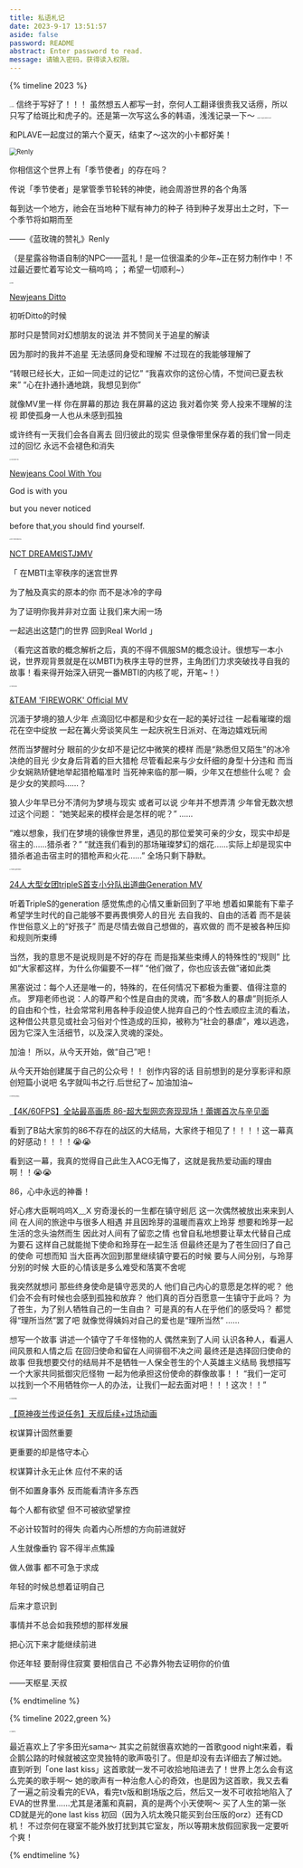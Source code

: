 ```yaml
---
title: 私语札记
date: 2023-9-17 13:51:57
aside: false
password: README  
abstract: Enter password to read. 
message: 请输入密码，获得读入权限。
---
```


{% timeline 2023 %}

<!-- timeline 09-16 -->
<img src="私语札记/Letter.jpg" alt="Letter" style="zoom: 15%;" />
信终于写好了！！！
虽然想五人都写一封，奈何人工翻译很贵我又话痨，所以只写了给斑比和虎子的。还是第一次写这么多的韩语，浅浅记录一下～

<!-- endtimeline -->

<!-- timeline 09-15 -->

<img src="私语札记/第六个夏天 With PLAVE.jpg" alt="第六个夏天 With PLAVE" style="zoom: 15%;"/>

和PLAVE一起度过的第六个夏天，结束了～这次的小卡都好美！

<!-- endtimeline -->

<!-- timeline 09-06 -->

<img src="私语札记/Renly.png" alt="Renly" style="zoom: 80%;"/>

你相信这个世界上有「季节使者」的存在吗？  

传说「季节使者」是掌管季节轮转的神使，祂会周游世界的各个角落 

每到达一个地方，祂会在当地种下赋有神力的种子 待到种子发芽出土之时，下一个季节将如期而至

 ——《蓝玫瑰的赞礼》Renly

（是星露谷物语自制的NPC——蓝礼！是一位很温柔的少年~正在努力制作中！不过最近要忙着写论文一稿呜呜；；希望一切顺利~）

<!-- endtimeline -->

<!-- timeline 09-05 -->

<img src="私语札记/Ditto.png" alt="Ditto" style="zoom: 15%;"/>

[Newjeans  Ditto](https://www.bilibili.com/video/BV1he4y1K7nu?p=1&vd_source=683accdf4a366c372d15625bf59c99d7)

初听Ditto的时候 

那时只是赞同对幻想朋友的说法 并不赞同关于追星的解读 

因为那时的我并不追星 无法感同身受和理解 不过现在的我能够理解了

 “转眼已经长大，正如一同走过的记忆” “我喜欢你的这份心情，不觉间已夏去秋来” “心在扑通扑通地跳，我想见到你” 

就像MV里一样 你在屏幕的那边 我在屏幕的这边 我对着你笑 旁人投来不理解的注视 即使孤身一人也从未感到孤独 

或许终有一天我们会各自离去  回归彼此的现实 但录像带里保存着的我们曾一同走过的回忆 永远不会褪色和消失

<!-- endtimeline -->

<!-- timeline 07-20 -->

<img src="私语札记/Cool With You.png" alt="Cool With You" style="zoom: 15%;"/>

[Newjeans  Cool With You](https://www.bilibili.com/video/BV1xj411R7Mi?p=1&vd_source=683accdf4a366c372d15625bf59c99d7)

God is with you 

but you never noticed 

before that,you should find yourself.

<!-- endtimeline -->

<!-- timeline 07-17 -->

<img src="私语札记/NCT DREAM《ISTJ》.png" alt="NCT DREAM《ISTJ》" style="zoom: 15%;"/>

[NCT DREAM《ISTJ》MV](https://www.bilibili.com/video/BV1Bm4y1j7qo/?spm_id_from=444.42.list.card_archive.click&vd_source=683accdf4a366c372d15625bf59c99d7)

「 在MBTI主宰秩序的迷宫世界 

为了触及真实的原本的你 而不是冰冷的字母 

为了证明你我并非对立面 让我们来大闹一场 

一起逃出这楚门的世界 回到Real World 」

（看完这首歌的概念解析之后，真的不得不佩服SM的概念设计。很想写一本小说，世界观背景就是在以MBTI为秩序主导的世界，主角团们力求突破找寻自我的故事！看来得开始深入研究一番MBTI的内核了呢，开笔~！）

<!-- endtimeline -->

<!-- timeline 12-18 -->

<img src="私语札记/FIREWORK.png" alt="FIREWORK" style="zoom: 15%;"/>

[&TEAM 'FIREWORK' Official MV](https://www.bilibili.com/video/BV1Eh411T7nh/?spm_id_from=333.337.search-card.all.click&vd_source=683accdf4a366c372d15625bf59c99d7)

沉湎于梦境的狼人少年
点滴回忆中都是和少女在一起的美好过往
一起看璀璨的烟花在空中绽放
一起在篝火旁谈笑风生
一起庆祝生日派对、在海边嬉戏玩闹

然而当梦醒时分
眼前的少女却不是记忆中微笑的模样
而是“熟悉但又陌生”的冰冷决绝的目光
少女身后背着的巨大猎枪
尽管看起来与少女纤细的身型十分违和
而当少女娴熟矫健地举起猎枪瞄准时
当死神来临的那一瞬，少年又在想些什么呢？
会是少女的笑颜吗……？

狼人少年早已分不清何为梦境与现实
或者可以说 少年并不想弄清
少年曾无数次想过这个问题：
“她笑起来的模样会是怎样的呢？”
……

“难以想象，我们在梦境的镜像世界里，遇见的那位爱笑可亲的少女，现实中却是宿主的……猎杀者？”
“就连我们看到的那场璀璨梦幻的烟花……实际上却是现实中猎杀者追击宿主时的猎枪声和火花……”
全场只剩下静默。

<!-- endtimeline -->

<!-- timeline 04-28 -->

<img src="私语札记/TripleS generation.png" alt="TripleS generation" style="zoom: 15%;"/>

[24人大型女团tripleS首支小分队出道曲Generation MV](https://www.bilibili.com/video/BV1Se4y177DW/?spm_id_from=333.337.search-card.all.click&vd_source=683accdf4a366c372d15625bf59c99d7)

听着TripleS的generation
感觉焦虑的心情又重新回到了平地
想着如果能有下辈子
希望学生时代的自己能够不要再畏惧旁人的目光
去自我的、自由的活着
而不是装作世俗意义上的“好孩子”
而是尽情去做自己想做的，喜欢做的
而不是被各种压抑和规则所束缚

当然，我的意思不是说规则是不好的存在
而是指某些束缚人的特殊性的“规则”
比如“大家都这样，为什么你偏要不一样”
“他们做了，你也应该去做”诸如此类

黑塞说过：每个人还是唯一的，特殊的，在任何情况下都极为重要、值得注意的点。
罗翔老师也说：人的尊严和个性是自由的灵魂，而“多数人的暴虐”则扼杀人的自由和个性，社会常常利用各种手段迫使人抛弃自己的个性去顺应主流的看法，这种借公共意见或社会习俗对个性造成的压抑，被称为“社会的暴虐”，难以逃逸，因为它深入生活细节，以及深入灵魂的深处。

加油！
所以，从今天开始，做“自己”吧！

<!-- endtimeline -->

<!-- timeline 04-15 -->

从今天开始创建属于自己的公众号！！
创作内容的话
目前想到的是分享影评和原创短篇小说吧
名字就叫书之行.后世纪了~
加油加油~

<!-- endtimeline -->

<!-- timeline 03-29 -->

<img src="私语札记/86.png" alt="86不存在的战区" style="zoom: 15%;"/>

[【4K/60FPS】全站最高画质 86-超大型网恋奔现现场！蕾娜首次与辛见面](https://www.bilibili.com/video/BV1Y3411s784/?spm_id_from=333.337.search-card.all.click&vd_source=683accdf4a366c372d15625bf59c99d7)

看到了B站大家剪的86不存在的战区的大结局，大家终于相见了！！！！这一幕真的好感动！！！！😭😭

看到这一幕，我真的觉得自己此生入ACG无悔了，这就是我热爱动画的理由啊！！😭😭

86，心中永远的神番！

<!-- endtimeline -->

<!-- timeline 03-25 -->

好心疼大臣啊呜呜X﹏X
穷奇漫长的一生都在镇守蚓厄
这一次偶然被放出来来到人间
在人间的旅途中与很多人相遇
并且因玲芽的温暖而喜欢上玲芽
想要和玲芽一起生活的念头油然而生
因此对人间有了留恋之情
也曾自私地想要让草太代替自己成为要石
这样自己就能抛下使命和玲芽在一起生活
但最终还是为了苍生回归了自己的使命
可想而知
当大臣再次回到那里继续镇守要石的时候
要与人间分别，与玲芽分别的时候
大臣的心情该是多么难受和落寞不舍呢

我突然就想问
那些终身使命是镇守恶灵的人
他们自己内心的意愿是怎样的呢？
他们会不会有时候也会感到孤独和放弃？
他们真的百分百愿意一生镇守于此吗？
为了苍生，为了别人牺牲自己的一生自由？
可是真的有人在乎他们的感受吗？
都觉得“理所当然”罢了吧
就像觉得姨妈对自己的爱也是“理所当然”
……

想写一个故事
讲述一个镇守了千年怪物的人
偶然来到了人间
认识各种人，看遍人间风景和人情之后
在回归使命和留在人间徘徊不决之间
最终还是选择回归使命的故事
但我想要交付的结局并不是牺牲一人保全苍生的个人英雄主义结局
我想描写一个大家共同抵御灾厄怪物
一起为他承担这份使命的群像故事！！
“我们一定可以找到一个不用牺牲你一人的办法，让我们一起去面对吧！！！这次！！”

<!-- endtimeline -->

<!-- timeline 01-20 -->

<img src="私语札记/天叔的教诲.jpg" alt="天叔的教诲" style="zoom: 15%;"/>

[【原神夜兰传说任务】天叔后续+过场动画](https://www.bilibili.com/video/BV1rW4y1C7NX/?spm_id_from=333.337.search-card.all.click&vd_source=683accdf4a366c372d15625bf59c99d7)

权谋算计固然重要

更重要的却是恪守本心

权谋算计永无止休 应付不来的话 

倒不如置身事外  反而能看清许多东西

每个人都有欲望  但不可被欲望掌控 

不必计较暂时的得失  向着内心所想的方向前进就好

人生就像垂钓  容不得半点焦躁

做人做事  都不可急于求成

年轻的时候总想着证明自己

后来才意识到

事情并不总会如我预想的那样发展

把心沉下来才能继续前进

你还年轻  要耐得住寂寞  要相信自己  不必靠外物去证明你的价值

——天枢星.天叔

<!-- endtimeline -->

{% endtimeline %}



{% timeline 2022,green %}

<!-- timeline 12-18 -->

<img src="私语札记/宇多田光.jpg" alt="宇多田光" style="zoom: 15%;"/>

最近喜欢上了宇多田光sama～
其实之前就很喜欢她的一首歌good night来着，看企鹅公路的时候就被这空灵独特的歌声吸引了。但是却没有去详细去了解过她。
直到听到「one last kiss」这首歌就一发不可收拾地陷进去了！世界上怎么会有这么完美的歌手啊～
她的歌声有一种治愈人心的奇效，也是因为这首歌，我又去看了一遍之前没看完的EVA，看完tv版和剧场版之后，然后又一发不可收拾地陷入了EVA的世界里......尤其是渚薰和真嗣，真的是两个小天使啊～
买了人生的第一张CD就是光的one last kiss 初回（因为入坑太晚只能买到台压版的orz）还有CD机！
不过奈何在寝室不能外放打扰到其它室友，所以等期末放假回家我一定要听个爽！

<!-- endtimeline -->

{% endtimeline %}
